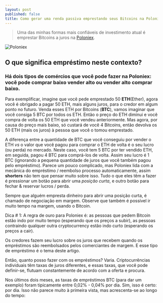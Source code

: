 ```yaml
---
layout: post
published: false
title: Como gerar uma renda passiva emprestando seus Bitcoins na Poloniex
---
```

> Uma das minhas formas mais confiáveis de investimento atual é emprestar Bitcoins a juros na [Poloniex](poloniex.com).

![Poloniex]({{site.baseurl}}/img/poloniex.png)

## O que significa empréstimo neste contexto?
### Há dois tipos de comércios que você pode fazer na Poloniex: você pode comprar baixo vender alto ou vender alto comprar baixo.

Para exemplificar, imagine que você pede emprestado 50 **ETH**(Ether), agora você é obrigado a pagar 50 ETH, mais alguns juros, para o credor em algum ponto no futuro. Venda esses ETH por Bitcoins (**BTC**), vamos imaginar que você consiga 5 BTC por todos os ETH. Então o preço do ETH diminui e você compra de volta os 50 ETH que você vendeu anteriormente. Mas agora, por causa do preço mais baixo, só custará de você 4 Bitcoins, então devolva os 50 ETH (mais os juros) à pessoa que você o tomou emprestado. 

A diferença entre a quantidade de BTC que você conseguiu por vender o ETH _vs_ o valor que você pagou para comprar o ETH de volta é o seu lucro (ou perda) no mercado. Neste caso, você tem 5 BTC por ter vendido ETH, em seguida, pagou 4 BTC para comprá-los de volta. Assim seu lucro é 1 BTC (ignorando a pequena quantidade de juros que você também pagou pelo empréstimo). Parece um pouco complicado, mas Poloniex lida com a mecânica do empréstimo / reembolso processo automaticamente, assim **shorters** não tem que pensar muito sobre isso. Tudo o que eles têm a fazer é pressionar um botão para abrir uma _posição curta_, e outro botão para fechar & reservar lucros / perda.

Sempre que alguém empresta dinheiro para abrir uma posição curta, é chamado de negociação em margem. Observe que também é possível ir muito tempo na margem, usando o Bitcoin.

Dica # 1: A regra de ouro para Poloniex é: as pessoas que pedem Bitcoin estão indo por muito tempo (esperando que os preços a subir), as pessoas contraindo qualquer outra cryptocurrency estão indo curto (esperando os preços a cair).

Os credores fazem seu lucro sobre os juros que recebem quando os empréstimos são reembolsados ​​pelos comerciantes de margem. E esse tipo de empréstimo é o tema deste artigo.

Então, quanto posso fazer com os empréstimos?
Varia. Criptocurrências individuais têm taxas de juros diferentes, e essas taxas, que você pode definir-se, flutuam constantemente de acordo com a oferta e procura.

Nos últimos dois meses, as taxas de empréstimos BTC (para dar um exemplo) foram tipicamente entre 0,02% - 0,04% por dia. Sim, isso é certo: por dia. Isso não parece muito à primeira vista, mas acrescenta-se ao longo do tempo: